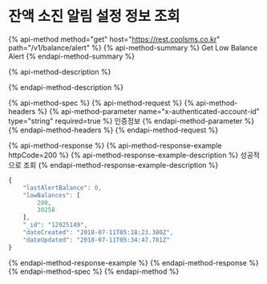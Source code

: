# 잔액 소진 알림 설정 정보 조회

{% api-method method="get" host="https://rest.coolsms.co.kr" path="/v1/balance/alert" %}
{% api-method-summary %}
Get Low Balance Alert
{% endapi-method-summary %}

{% api-method-description %}

{% endapi-method-description %}

{% api-method-spec %}
{% api-method-request %}
{% api-method-headers %}
{% api-method-parameter name="x-authenticated-account-id" type="string" required=true %}
인증정보
{% endapi-method-parameter %}
{% endapi-method-headers %}
{% endapi-method-request %}

{% api-method-response %}
{% api-method-response-example httpCode=200 %}
{% api-method-response-example-description %}
성공적으로 조회
{% endapi-method-response-example-description %}

```javascript
{
    "lastAlertBalance": 0,
    "lowBalances": [
        200,
        30258
    ],
    "_id": "12925149",
    "dateCreated": "2018-07-11T05:18:23.380Z",
    "dateUpdated": "2018-07-11T05:34:47.781Z"
}
```
{% endapi-method-response-example %}
{% endapi-method-response %}
{% endapi-method-spec %}
{% endapi-method %}



